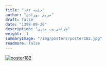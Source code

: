 ```yaml
---
title: "جلسه ۱۸۲"
author: "مریم بهزادی"
draft: false
date: "1398-09-20"
description: "طراحی وب مدرن"
weight: -1
summaryImage: "/img/posters/poster182.jpg"
readmore: false
---
```


[![poster182](/img/posters/poster182.jpg)](/img/posters/poster182.jpg)

